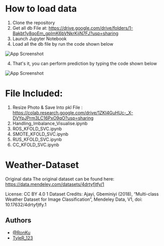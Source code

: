 # How to load data
1) Clone the repository
2) Get all db File at: https://drive.google.com/drive/folders/1-Bakbt1y8qoEm_gpImK6bVNkrKijN7FJ?usp=sharing
2) Launch Jupyter Notebook
3) Load all the db file by run the code shown below

![App Screenshot](https://github.com/RonKu01/Data_Science_Project_Handle_Imbalance_Data/blob/main/photo1.jpg)


4) That's it, you can perform prediction by typing the code shown below 

![App Screenshot](https://github.com/RonKu01/Data_Science_Project_Handle_Imbalance_Data/blob/main/photo2.jpg)


# File Included:
1) Resize Photo & Save Into pkl File : https://colab.research.google.com/drive/1ZKI4GuHUc-_X-DVYpJPrm3LC16PxO9qO?usp=sharing
2) Handling_Imbalance_Visualise.ipynb
3) ROS_KFOLD_SVC.ipynb
4) SMOTE_KFOLD_SVC.ipynb
5) RUS_KFOLD_SVC.ipynb
6) CC_KFOLD_SVC.ipynb

# Weather-Dataset
Original data
The original dataset can be found here: https://data.mendeley.com/datasets/4drtyfjtfy/1

License: CC BY 4.0
1 Dataset Credits: Ajayi, Gbeminiyi (2018), “Multi-class Weather Dataset for Image Classification”, Mendeley Data, V1, doi: 10.17632/4drtyfjtfy.1

## Authors

- [@RonKu](https://github.com/RonKu01)
- [TyleR_123](https://github.com/TyleRlee123)
